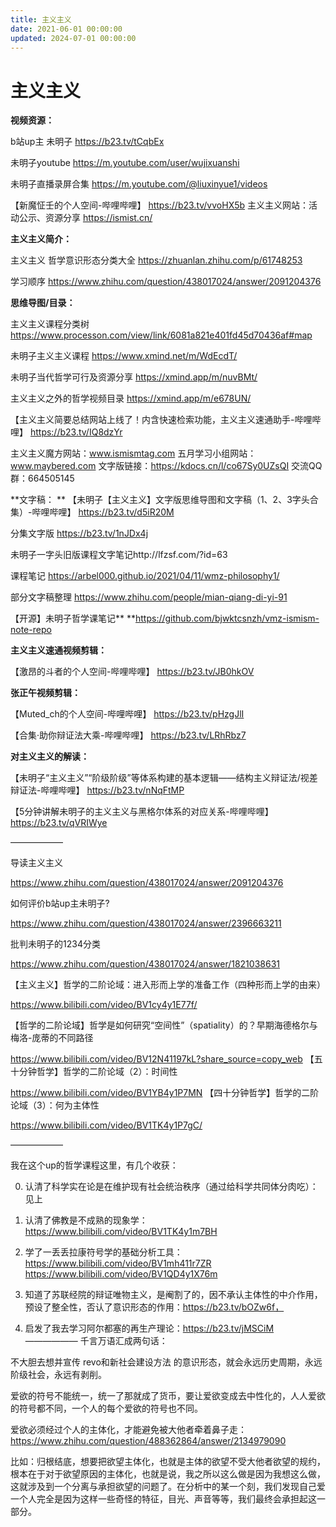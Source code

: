 ```yaml
---
title: 主义主义
date: 2021-06-01 00:00:00
updated: 2024-07-01 00:00:00
---
```



# 主义主义

**视频资源：**

b站up主 未明子 https://b23.tv/tCqbEx

未明子youtube https://m.youtube.com/user/wujixuanshi

未明子直播录屏合集 https://m.youtube.com/@liuxinyue1/videos

【新魔怔壬的个人空间-哔哩哔哩】 https://b23.tv/vvoHX5b
主义主义网站：活动公示、资源分享 https://ismist.cn/

**主义主义简介：**

主义主义 哲学意识形态分类大全 https://zhuanlan.zhihu.com/p/61748253

学习顺序 https://www.zhihu.com/question/438017024/answer/2091204376

**思维导图/目录：**

主义主义课程分类树 https://www.processon.com/view/link/6081a821e401fd45d70436af#map

未明子主义主义课程 https://www.xmind.net/m/WdEcdT/

未明子当代哲学可行及资源分享 https://xmind.app/m/nuvBMt/

主义主义之外的哲学视频目录 https://xmind.app/m/e678UN/

【主义主义简要总结网站上线了！内含快速检索功能，主义主义速通助手-哔哩哔哩】 https://b23.tv/IQ8dzYr

主义主义魔方网站：www.ismismtag.com
五月学习小组网站：www.maybered.com
文字版链接：https://kdocs.cn/l/co67Sy0UZsQI
交流QQ群：664505145

**文字稿：
**
【未明子【主义主义】文字版思维导图和文字稿（1、2、3字头合集）-哔哩哔哩】 https://b23.tv/d5iR20M

分集文字版 https://b23.tv/1nJDx4j

未明子一字头旧版课程文字笔记http://lfzsf.com/?id=63

课程笔记 https://arbel000.github.io/2021/04/11/wmz-philosophy1/

部分文字稿整理 https://www.zhihu.com/people/mian-qiang-di-yi-91

【开源】未明子哲学课笔记** **https://github.com/bjwktcsnzh/vmz-ismism-note-repo

**主义主义速通视频剪辑：**

【激昂的斗者的个人空间-哔哩哔哩】 https://b23.tv/JB0hkOV

**张正午视频剪辑：**

【Muted_ch的个人空间-哔哩哔哩】 https://b23.tv/pHzgJlI

【合集·助你辩证法大乘-哔哩哔哩】 https://b23.tv/LRhRbz7

**对主义主义的解读：**

【未明子“主义主义”“阶级阶级”等体系构建的基本逻辑——结构主义辩证法/视差辩证法-哔哩哔哩】 https://b23.tv/nNqFtMP

【5分钟讲解未明子的主义主义与黑格尔体系的对应关系-哔哩哔哩】 https://b23.tv/qVRIWye

——————

导读主义主义

https://www.zhihu.com/question/438017024/answer/2091204376

如何评价b站up主未明子?

https://www.zhihu.com/question/438017024/answer/2396663211

批判未明子的1234分类

https://www.zhihu.com/question/438017024/answer/1821038631

【主义主义】哲学的二阶论域：进入形而上学的准备工作（四种形而上学的由来）

https://www.bilibili.com/video/BV1cy4y1E77f/

【哲学的二阶论域】哲学是如何研究“空间性”（spatiality）的？早期海德格尔与梅洛-庞蒂的不同路径

https://www.bilibili.com/video/BV12N41197kL?share_source=copy_web
【五十分钟哲学】哲学的二阶论域（2）：时间性

https://www.bilibili.com/video/BV1YB4y1P7MN
【四十分钟哲学】哲学的二阶论域（3）：何为主体性

https://www.bilibili.com/video/BV1TK4y1P7gC/

——————

我在这个up的哲学课程这里，有几个收获：

0. 认清了科学实在论是在维护现有社会统治秩序（通过给科学共同体分肉吃）：见上

1. 认清了佛教是不成熟的现象学：https://www.bilibili.com/video/BV1TK4y1m7BH
2. 学了一丢丢拉康符号学的基础分析工具：https://www.bilibili.com/video/BV1mh411r7ZR https://www.bilibili.com/video/BV1QD4y1X76m
3. 知道了苏联经院的辩证唯物主义，是阉割了的，因不承认主体性的中介作用，预设了整全性，否认了意识形态的作用：https://b23.tv/bOZw6f，

4. 启发了我去学习阿尔都塞的再生产理论：https://b23.tv/jMSCiM
——————
千言万语汇成两句话：

不大胆去想并宣传 revo和新社会建设方法 的意识形态，就会永远历史周期，永远阶级社会，永远有剥削。

爱欲的符号不能统一，统一了那就成了货币，要让爱欲变成去中性化的，人人爱欲的符号都不同，一个人的每个爱欲的符号也不同。

爱欲必须经过个人的主体化，才能避免被大他者牵着鼻子走：https://www.zhihu.com/question/488362864/answer/2134979090

比如：归根结底，想要把欲望主体化，也就是主体的欲望不受大他者欲望的规约，根本在于对于欲望原因的主体化，也就是说，我之所以这么做是因为我想这么做，这就涉及到一个分离与承担欲望的问题了。在分析中的某一个刻，我们发现自己爱一个人完全是因为这样一些奇怪的特征，目光、声音等等，我们最终会承担起这一部分。
